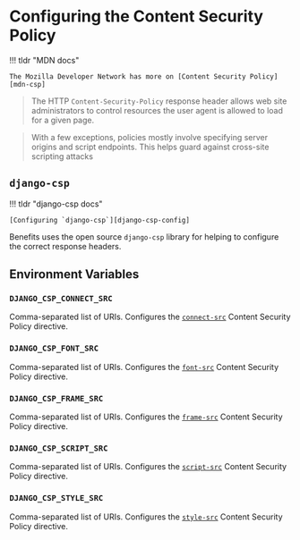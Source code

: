 # Configuring the Content Security Policy

!!! tldr "MDN docs"

    The Mozilla Developer Network has more on [Content Security Policy][mdn-csp]

> The HTTP `Content-Security-Policy` response header allows web site administrators to control resources the user agent is
allowed to load for a given page.

> With a few exceptions, policies mostly involve specifying server origins and script endpoints. This helps guard against
cross-site scripting attacks

## `django-csp`

!!! tldr "django-csp docs"

    [Configuring `django-csp`][django-csp-config]

Benefits uses the open source `django-csp` library for helping to configure the correct response headers.

## Environment Variables

### `DJANGO_CSP_CONNECT_SRC`

Comma-separated list of URIs. Configures the [`connect-src`][mdn-csp-connect-src] Content Security Policy directive.

### `DJANGO_CSP_FONT_SRC`

Comma-separated list of URIs. Configures the [`font-src`][mdn-csp-font-src] Content Security Policy directive.

### `DJANGO_CSP_FRAME_SRC`

Comma-separated list of URIs. Configures the [`frame-src`][mdn-csp-frame-src] Content Security Policy directive.

### `DJANGO_CSP_SCRIPT_SRC`

Comma-separated list of URIs. Configures the [`script-src`][mdn-csp-script-src] Content Security Policy directive.

### `DJANGO_CSP_STYLE_SRC`

Comma-separated list of URIs. Configures the [`style-src`][mdn-csp-style-src] Content Security Policy directive.

[django-csp-config]: https://django-csp.readthedocs.io/en/latest/configuration.html#configuring-django-csp
[mdn-csp]: https://developer.mozilla.org/en-US/docs/Web/HTTP/Headers/Content-Security-Policy
[mdn-csp-connect-src]: https://developer.mozilla.org/en-US/docs/Web/HTTP/Headers/Content-Security-Policy/connect-src
[mdn-csp-font-src]: https://developer.mozilla.org/en-US/docs/Web/HTTP/Headers/Content-Security-Policy/font-src
[mdn-csp-frame-src]: https://developer.mozilla.org/en-US/docs/Web/HTTP/Headers/Content-Security-Policy/frame-src
[mdn-csp-script-src]: https://developer.mozilla.org/en-US/docs/Web/HTTP/Headers/Content-Security-Policy/script-src
[mdn-csp-style-src]: https://developer.mozilla.org/en-US/docs/Web/HTTP/Headers/Content-Security-Policy/style-src
